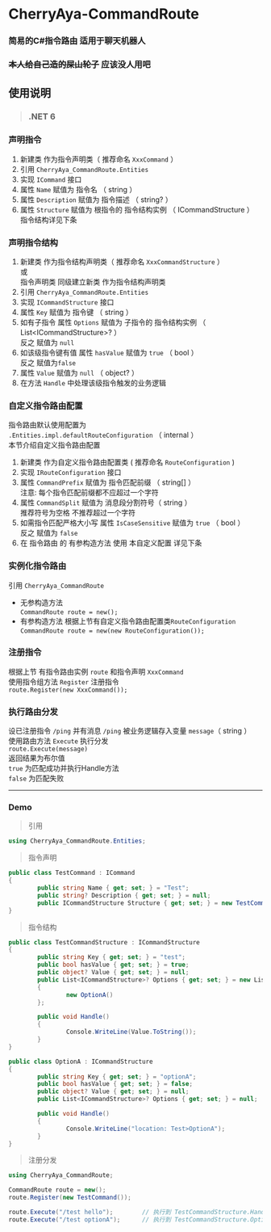 # CherryAya-CommandRoute
### 简易的C#指令路由 适用于聊天机器人
### ~~本人给自己造的屎山轮子~~ 应该没人用吧

## 使用说明

>### .NET 6

### 声明指令
1. 新建类 作为指令声明类（ 推荐命名 `XxxCommand` ）
2. 引用 `CherryAya_CommandRoute.Entities`
3. 实现 `ICommand` 接口
4. 属性 `Name` 赋值为 指令名 （ string ）
5. 属性 `Description` 赋值为 指令描述 （ string? ）
6. 属性 `Structure` 赋值为 根指令的 指令结构实例 （ ICommandStructure ）<br> 指令结构详见下条

### 声明指令结构
1. 新建类 作为指令结构声明类（ 推荐命名 `XxxCommandStructure` ）<br> 或 <br> 指令声明类 同级建立新类 作为指令结构声明类
2. 引用 `CherryAya_CommandRoute.Entities`
3. 实现 `ICommandStructure` 接口
4. 属性 `Key` 赋值为 指令键 （ string ）
5. 如有子指令 属性 `Options` 赋值为 子指令的 指令结构实例 （ List\<ICommandStructure>\? ）<br> 反之 赋值为 `null`
6. 如该级指令键有值 属性 `hasValue` 赋值为 `true` （ bool ）<br> 反之 赋值为`false`
7. 属性 `Value` 赋值为 `null` （ object? ）
8. 在方法 `Handle` 中处理该级指令触发的业务逻辑

### 自定义指令路由配置
指令路由默认使用配置为 <br>  `.Entities.impl.defaultRouteConfiguration` （ internal ） <br> 本节介绍自定义指令路由配置
1. 新建类 作为自定义指令路由配置类 ( 推荐命名 `RouteConfiguration` )
2. 实现 `IRouteConfiguration` 接口
3. 属性 `CommandPrefix` 赋值为 指令匹配前缀 （ string[] ）<br> 注意: 每个指令匹配前缀都不应超过一个字符
4. 属性 `CommandSplit` 赋值为 消息段分割符号（ string ） <br> 推荐符号为空格 不推荐超过一个字符
5. 如需指令匹配严格大小写 属性 `IsCaseSensitive` 赋值为 `true` （ bool ）<br> 反之 赋值为 `false`
6. 在 指令路由 的 有参构造方法 使用 本自定义配置 详见下条

### 实例化指令路由
引用 `CherryAya_CommandRoute`
+ 无参构造方法 <br>
        `CommandRoute route = new();`
+ 有参构造方法 根据上节有自定义指令路由配置类`RouteConfiguration` <br>
        `CommandRoute route = new(new RouteConfiguration());`

### 注册指令
根据上节 有指令路由实例 `route` 和指令声明 `XxxCommand` <br>
使用指令组方法 `Register` 注册指令 <br>
`route.Register(new XxxCommand());`

### 执行路由分发
设已注册指令 `/ping` 并有消息 `/ping` 被业务逻辑存入变量 `message`（ string ） <br>
使用路由方法 `Execute` 执行分发 <br>
`route.Execute(message)` <br>
返回结果为布尔值 <br> `true` 为匹配成功并执行Handle方法 <br> `false` 为匹配失败

<hr>

### Demo
> 引用
````csharp
using CherryAya_CommandRoute.Entities;
````
> 指令声明
````csharp
public class TestCommand : ICommand
{
        public string Name { get; set; } = "Test";
        public string? Description { get; set; } = null;
        public ICommandStructure Structure { get; set; } = new TestCommandStructure();
}
````
> 指令结构
````csharp
public class TestCommandStructure : ICommandStructure
{
        public string Key { get; set; } = "test";
        public bool hasValue { get; set; } = true;
        public object? Value { get; set; } = null;
        public List<ICommandStructure>? Options { get; set; } = new List<ICommandStructure>()
        {
                new OptionA()
        };

        public void Handle()
        {
                Console.WriteLine(Value.ToString());
        }
}

public class OptionA : ICommandStructure
{
        public string Key { get; set; } = "optionA";
        public bool hasValue { get; set; } = false;
        public object? Value { get; set; } = null;
        public List<ICommandStructure>? Options { get; set; } = null;

        public void Handle()
        {
                Console.WriteLine("location: Test>OptionA");
        }
}
````
> 注册分发
````csharp
using CherryAya_CommandRoute;

CommandRoute route = new();
route.Register(new TestCommand());

route.Execute("/test hello");        // 执行到 TestCommandStructure.Handle()
route.Execute("/test optionA");      // 执行到 TestCommandStructure.Options[0].Handle()
````